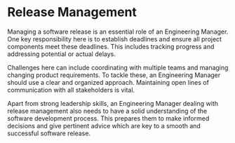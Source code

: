 # Release Management

Managing a software release is an essential role of an Engineering Manager. One key responsibility here is to establish deadlines and ensure all project components meet these deadlines. This includes tracking progress and addressing potential or actual delays.

Challenges here can include coordinating with multiple teams and managing changing product requirements. To tackle these, an Engineering Manager should use a clear and organized approach. Maintaining open lines of communication with all stakeholders is vital.

Apart from strong leadership skills, an Engineering Manager dealing with release management also needs to have a solid understanding of the software development process. This prepares them to make informed decisions and give pertinent advice which are key to a smooth and successful software release.